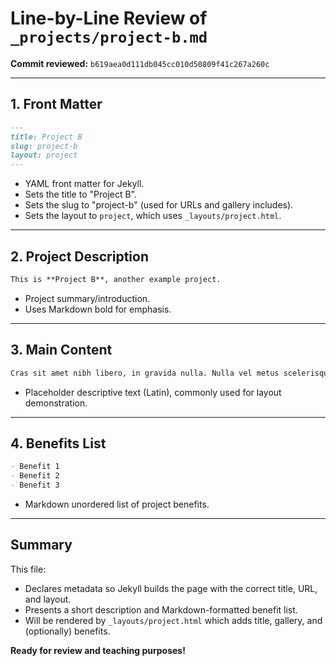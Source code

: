 # Line-by-Line Review of `_projects/project-b.md`

**Commit reviewed:** `b619aea0d111db045cc010d50809f41c267a260c`

---

## 1. Front Matter

```markdown
---
title: Project B
slug: project-b
layout: project
---
```
- YAML front matter for Jekyll.
- Sets the title to "Project B".
- Sets the slug to "project-b" (used for URLs and gallery includes).
- Sets the layout to `project`, which uses `_layouts/project.html`.

---

## 2. Project Description

```markdown
This is **Project B**, another example project.
```
- Project summary/introduction.
- Uses Markdown bold for emphasis.

---

## 3. Main Content

```markdown
Cras sit amet nibh libero, in gravida nulla. Nulla vel metus scelerisque ante sollicitudin.
```
- Placeholder descriptive text (Latin), commonly used for layout demonstration.

---

## 4. Benefits List

```markdown
- Benefit 1
- Benefit 2
- Benefit 3
```
- Markdown unordered list of project benefits.

---

## Summary

This file:
- Declares metadata so Jekyll builds the page with the correct title, URL, and layout.
- Presents a short description and Markdown-formatted benefit list.
- Will be rendered by `_layouts/project.html` which adds title, gallery, and (optionally) benefits.

**Ready for review and teaching purposes!**